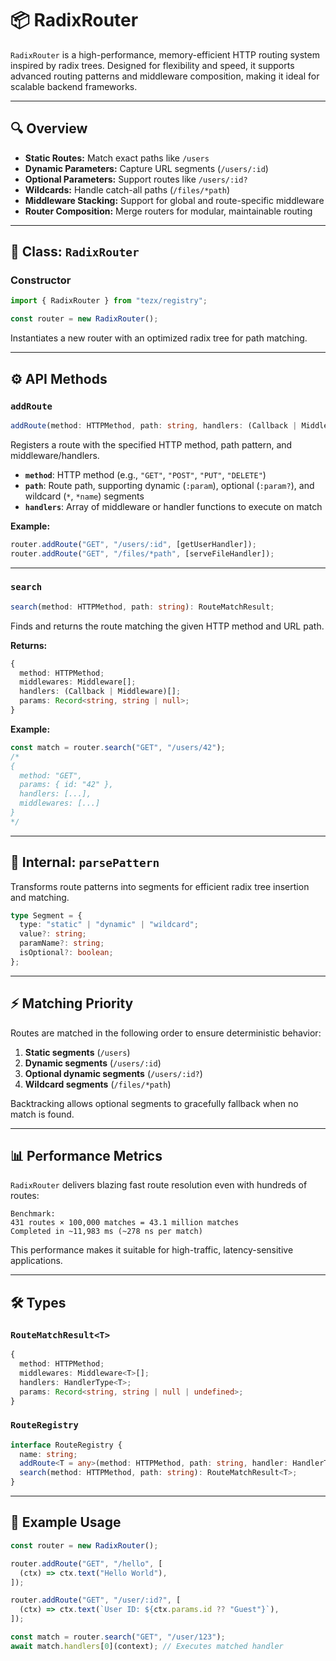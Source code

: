 # 📦 RadixRouter

`RadixRouter` is a high-performance, memory-efficient HTTP routing system inspired by radix trees. Designed for flexibility and speed, it supports advanced routing patterns and middleware composition, making it ideal for scalable backend frameworks.

---

## 🔍 Overview

* **Static Routes:** Match exact paths like `/users`
* **Dynamic Parameters:** Capture URL segments (`/users/:id`)
* **Optional Parameters:** Support routes like `/users/:id?`
* **Wildcards:** Handle catch-all paths (`/files/*path`)
* **Middleware Stacking:** Support for global and route-specific middleware
* **Router Composition:** Merge routers for modular, maintainable routing

---

## 📄 Class: `RadixRouter`

### Constructor

```ts
import { RadixRouter } from "tezx/registry";

const router = new RadixRouter();
```

Instantiates a new router with an optimized radix tree for path matching.

---

## ⚙️ API Methods

### `addRoute`

```ts
addRoute(method: HTTPMethod, path: string, handlers: (Callback | Middleware)[]): void;
```

Registers a route with the specified HTTP method, path pattern, and middleware/handlers.

* **`method`**: HTTP method (e.g., `"GET"`, `"POST"`, `"PUT"`, `"DELETE"`)
* **`path`**: Route path, supporting dynamic (`:param`), optional (`:param?`), and wildcard (`*`, `*name`) segments
* **`handlers`**: Array of middleware or handler functions to execute on match

**Example:**

```ts
router.addRoute("GET", "/users/:id", [getUserHandler]);
router.addRoute("GET", "/files/*path", [serveFileHandler]);
```

---

### `search`

```ts
search(method: HTTPMethod, path: string): RouteMatchResult;
```

Finds and returns the route matching the given HTTP method and URL path.

**Returns:**

```ts
{
  method: HTTPMethod;
  middlewares: Middleware[];
  handlers: (Callback | Middleware)[];
  params: Record<string, string | null>;
}
```

**Example:**

```ts
const match = router.search("GET", "/users/42");
/*
{
  method: "GET",
  params: { id: "42" },
  handlers: [...],
  middlewares: [...]
}
*/
```

---

## 🧩 Internal: `parsePattern`

Transforms route patterns into segments for efficient radix tree insertion and matching.

```ts
type Segment = {
  type: "static" | "dynamic" | "wildcard";
  value?: string;
  paramName?: string;
  isOptional?: boolean;
};
```

---

## ⚡ Matching Priority

Routes are matched in the following order to ensure deterministic behavior:

1. **Static segments** (`/users`)
2. **Dynamic segments** (`/users/:id`)
3. **Optional dynamic segments** (`/users/:id?`)
4. **Wildcard segments** (`/files/*path`)

Backtracking allows optional segments to gracefully fallback when no match is found.

---

## 📊 Performance Metrics

`RadixRouter` delivers blazing fast route resolution even with hundreds of routes:

```text
Benchmark:
431 routes × 100,000 matches = 43.1 million matches
Completed in ~11,983 ms (~278 ns per match)
```

This performance makes it suitable for high-traffic, latency-sensitive applications.

---

## 🛠 Types

### `RouteMatchResult<T>`

```ts
{
  method: HTTPMethod;
  middlewares: Middleware<T>[];
  handlers: HandlerType<T>;
  params: Record<string, string | null | undefined>;
}
```

### `RouteRegistry`

```ts
interface RouteRegistry {
  name: string;
  addRoute<T = any>(method: HTTPMethod, path: string, handler: HandlerType<T>): void;
  search(method: HTTPMethod, path: string): RouteMatchResult<T>;
}
```

---

## 🚀 Example Usage

```ts
const router = new RadixRouter();

router.addRoute("GET", "/hello", [
  (ctx) => ctx.text("Hello World"),
]);

router.addRoute("GET", "/user/:id?", [
  (ctx) => ctx.text(`User ID: ${ctx.params.id ?? "Guest"}`),
]);

const match = router.search("GET", "/user/123");
await match.handlers[0](context); // Executes matched handler
```
